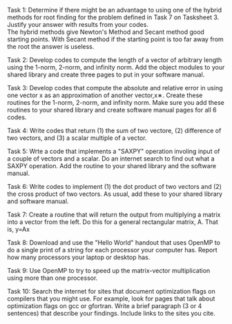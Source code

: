 Task 1: Determine if there might be an advantage to using one of the hybrid methods for root finding for the problem defined in Task 7 on Tasksheet 3. Justify your answer with results from your codes.  
The hybrid methods give Newton's Method and Secant method good starting points. With Secant method if the starting point is too far away from the root the answer is useless.  
  
  
Task 2: Develop codes to compute the length of a vector of arbitrary length using the 1-norm, 2-norm, and infinity norm. Add the object modules to your shared library and create three pages to put in your software manual.  

Task 3: Develop codes that compute the absolute and relative error in using one vector x as an approximation of another vector,x∗. Create these routines for the 1-norm, 2-norm, and infinity norm. Make sure you add these routines to your shared library and create software manual pages for all 6 codes.  

Task 4: Write codes that return (1) the sum of two vectore, (2) difference of two vectors, and (3) a scalar multiple of a vector.  

Task 5: Wrte a code that implements a "SAXPY" operation involing input of a couple of vectors and a scalar. Do an internet search to find out what a SAXPY operation. Add the routine to your shared library and the software manual.  

Task 6: Write codes to implement (1) the dot product of two vectors and (2) the cross product of two vectors. As usual, add these to your shared library and software manual.  

Task 7: Create a routine that will return the output from multiplying a matrix into a vector from the left. Do this for a general rectangular matrix, A. That is, y=Ax  

Task 8: Download and use the "Hello World" handout that uses OpenMP to do a single print of a string for each processor your computer has. Report how many processors your laptop or desktop has.  

Task 9: Use OpenMP to try to speed up the matrix-vector multiplication using more than one processor.  

Task 10: Search the internet for sites that document optimization flags on compilers that you might use. For example, look for pages that talk about optimization flags on gcc or gfortran. Write a brief paragraph (3 or 4 sentences) that describe your findings. Include links to the sites you cite.  

